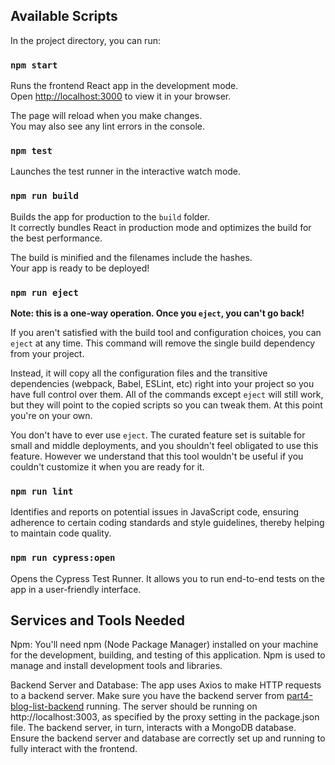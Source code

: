 ## Available Scripts

In the project directory, you can run:

### `npm start`

Runs the frontend React app in the development mode.\
Open [http://localhost:3000](http://localhost:3000) to view it in your browser.

The page will reload when you make changes.\
You may also see any lint errors in the console.

### `npm test`

Launches the test runner in the interactive watch mode.

### `npm run build`

Builds the app for production to the `build` folder.\
It correctly bundles React in production mode and optimizes the build for the best performance.

The build is minified and the filenames include the hashes.\
Your app is ready to be deployed!

### `npm run eject`

**Note: this is a one-way operation. Once you `eject`, you can't go back!**

If you aren't satisfied with the build tool and configuration choices, you can `eject` at any time. This command will remove the single build dependency from your project.

Instead, it will copy all the configuration files and the transitive dependencies (webpack, Babel, ESLint, etc) right into your project so you have full control over them. All of the commands except `eject` will still work, but they will point to the copied scripts so you can tweak them. At this point you're on your own.

You don't have to ever use `eject`. The curated feature set is suitable for small and middle deployments, and you shouldn't feel obligated to use this feature. However we understand that this tool wouldn't be useful if you couldn't customize it when you are ready for it.

### `npm run lint`

Identifies and reports on potential issues in JavaScript code, ensuring adherence to certain coding standards and style guidelines, thereby helping to maintain code quality.

### `npm run cypress:open`

Opens the Cypress Test Runner. It allows you to run end-to-end tests on the app in a user-friendly interface.

## Services and Tools Needed

Npm: You'll need npm (Node Package Manager) installed on your machine for the development, building, and testing of this application. Npm is used to manage and install development tools and libraries.

Backend Server and Database: The app uses Axios to make HTTP requests to a backend server. Make sure you have the backend server from [part4-blog-list-backend](https://github.com/amywlchong/full-stack-open/tree/master/part4-testing-servers-and-user-administration/blog-list-backend) running. The server should be running on http://localhost:3003, as specified by the proxy setting in the package.json file. The backend server, in turn, interacts with a MongoDB database. Ensure the backend server and database are correctly set up and running to fully interact with the frontend.
